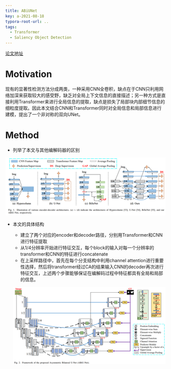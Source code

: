 ```yaml
---
title: ABiUNet
key: a-2021-08-18
typora-root-url: ..
tags:
  - Transformer
  - Saliency Object Detection
---
```




[论文地址](https://arxiv.org/pdf/2108.07851.pdf)

# Motivation

现有的显著性检测方法分成两类，一种采用CNN全卷积，缺点在于CNN只利用网络加深来获取较大的感受野，缺乏对全局上下文信息的直接描述；另一种方式是直接利用Transformer来进行全局信息的提取，缺点是损失了局部块内部细节信息的细粒度提取。因此本文结合CNN和Transformer同时对全局信息和局部信息进行建模，提出了一个非对称的双向UNet。

# Method

* 列举了本文与其他编解码器的区别

![](/figures/encoder-decoders.png)

* 本文的具体结构

  * 建立了两个对应的encoder和decoder路径，分别用Transformer和CNN进行特征提取
  * 从1/4分辨率开始进行特征交互，每个block的输入对每一个分辨率的transformer和CNN的特征进行concatenate
  * 在上采样路径中，首先在每个分支结构中利用channel attention进行重要性选择，然后将transformer经过CA的结果输入CNN的decoder再次进行特征交互，上述两个步骤能够保证在编解码过程中特征都具有全局和局部的信息。

  ![](/figures/ABiUNet.png)

